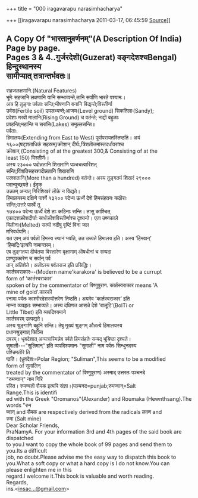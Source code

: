 +++
title = "000 iragavarapu narasimhacharya"

+++
[[iragavarapu narasimhacharya	2011-03-17, 06:45:59 [Source](https://groups.google.com/g/bvparishat/c/mJ3OcjeQmBc)]]



A Copy Of "भारतानुवर्णनम्"(A Description Of India) Page by page.  
Pages 3 & 4..गुर्जरदेशॊ(Guzerat) वङ्गदेशश्चBengal) हिन्दुस्थानस्य  
सामीप्यात् तत्रान्तर्भवतः॥  
---------  
सहजलक्षणानि.(Natural Features)  
भूमेः सहजानि लक्षणानि यानि सम्भाव्यन्ते,तानि सर्वाणि भारते पश्यामः।  
अत्र हि तुङ्गाः पर्वताः सन्ति;भीषणानि वनानि विद्यन्ते;विस्तीर्णा  
उर्वरा(Fertile soil) उपलभ्यन्ते;आजयः(Level ground) सिकतिलाः(Sandy);  
प्रदेशाः मरवॊ मालानि(Rising Ground) च वर्तन्ते; नद्यॊ बहुळाः  
प्रवहन्ति;महान्ति च सरांसि(Lakes) समुल्लसन्ति॥  
पर्वताः.  
हिमालयः(Extending from East to West) पूर्वापरायतस्तिष्ठति। अयं  
१६००(षट्शताधिकं सहस्रम्)क्रॊशान् दीर्घः,त्रिंशतॊत्तमांस्तदर्धावरांश्च  
क्रॊशान् (Consisting of at the greatest 300,& Consisting of at the  
least 150) विस्तीर्णः।  
अस्य २३००० पदॊन्नतानि शिखराणि पञ्चचत्वारिंशत्  
सन्ति;विंशतिसहस्रपदॊन्नतानि शिखराणि  
परश्शतानि(More than a hundred) वर्तन्ते। अस्य तुङ्गतमं शिखरं २९०००  
पदान्युच्छ्र्यते। ईदृक्  
उन्नतम् अन्यत् गिरिशिखरं लॊके न विद्यते।  
हिमालयस्य दक्षिणे पार्श्वे १३२०० पदेभ्य ऊर्ध्वे देशे हिमसंहतयः कठॊराः  
सन्ति;उत्तरे पार्श्वे तु  
१७४०० पदेभ्य ऊर्ध्वे देशे ताः कठिनाः सन्ति। तासु काश्चित्  
एकादशक्रॊशदीर्घाः सार्धक्रॊशविस्तीर्णाश्च दृश्यन्ते। एता उष्णकाले  
विलीनाः(Melted) सत्यॊ नदीषु वृष्टिं विना जल  
मभिवर्धयनि।  
यत एवम् अयं पर्वतॊ हिमस्य स्थानं भवति, तत उच्यते हिमालय इति। अस्य ’हिमवान्’  
’हिमाद्रिः’इत्यपि नामान्तरम्।  
एष तुङ्गतया दीर्घतया विस्तारेण वृक्षाणाम् ऒषधीनां च सम्पदा  
प्राण्युपकारेण च सर्वान् पर्व  
तान् अतिशेते। अतॊऽस्य पर्वतराज इति प्रसिद्धिः।  
कार्तस्वराकारः--(Modern name'karakora' is believed to be a currupt  
form of 'कार्तस्वराकार’  
spoken of by the commentator of विष्णुपुराण. कार्तस्वराकार means 'A  
mine of gold'.कारकॊ  
रनामा पर्वतः काश्मीरदेशस्यॊत्तरेण तिष्ठति। अयमेव ’कार्तस्वराकार’ इति  
नाम्ना व्यवहृतः सम्भाव्यते। अस्य दक्षिणत आसन्ने देशे ’बालूटि’(BolTi or  
Little Tibet) इति व्यपदिश्यमाने  
कार्तस्वरम् उत्पद्यते।  
अस्य श्रुङ्गाणि बहूनि सन्ति। तेषु मुख्यं श्रुङ्गम् औन्नत्ये हिमालयस्य  
प्रधानश्रुङ्गात् किञ्चि  
दवरम्। धृवदेशात् अन्यत्रास्मिन्नेव पर्वते हिमसंहतेः सम्पद् भूयिष्ठा दृश्यते।  
सुमाली---"सुलिमान्" इति व्यपदिश्यमानः "सुमाली" नाम पर्वतः सिन्धुनदस्य  
पश्चिमतीरे ति  
ष्ठति। (ध्रुवदेशः=Polar Region; "Suliman",This seems to be a modified  
form of सुमालिन्  
treated by the commentator of विष्णुपुराण) अस्माद् उत्तरतः पञ्चनदे  
"रुमण्वान्" नाम गिरि  
रस्ति। रुमण्वतॊ रौमक इत्यपि संज्ञा।(पञ्चनद=punjab;रुमण्वान्=Salt  
Range.This is identifi  
ed with the Greek "Oromanos"(Alexander) and Roumaka (Hewnthsang).The words "रुम  
ण्वान् and रौमक are respectively derived from the radicals लवण and  
रुमा (Salt mine)  
Dear Scholar Friends,  
PraNamyA. For your information 3rd and 4th pages of the said book are dispatched  
to you.I want to copy the whole book of 99 pages and send them to  
you.Its a difficult  
job, no doubt.Please advise me the easy way to dispatch this book to  
you.What a soft copy or what a hard copy is I do not know.You can  
please enlighten me in this  
regard.I welcome it.This book is valuable and worth reading.  
Regards,  
ins.\<[insac...@gmail.com]()\>  

